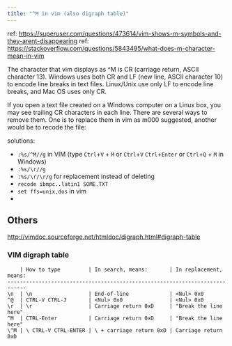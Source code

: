 ```yaml
---
title: "^M in vim (also digraph table)"
---
```


ref: https://superuser.com/questions/473614/vim-shows-m-symbols-and-they-arent-disappearing
ref: https://stackoverflow.com/questions/5843495/what-does-m-character-mean-in-vim

The character that vim displays as ^M is CR (carriage return, ASCII character 13). Windows uses both CR and LF (new line, ASCII character 10) to encode line breaks in text files. Linux/Unix use only LF to encode line breaks, and Mac OS uses only CR.

If you open a text file created on a Windows computer on a Linux box, you may see trailing CR characters in each line. There are several ways to remove them. One is to replace them in vim as m000 suggested, another would be to recode the file:


solutions:
 - `:%s/^M//g` in VIM (type `Ctrl`+`V` + `M` or `Ctrl`+`V` `Ctrl`+`Enter` or `Ctrl`+`Q` + `M` in Windows)
 - `:%s/\r//g`
 - `:%s/\r/\r/g` for replacement instead of deleting
 - `recode ibmpc..latin1 SOME.TXT`
- `set ffs=unix,dos` in vim
- 

## Others
http://vimdoc.sourceforge.net/htmldoc/digraph.html#digraph-table


### VIM digraph table
```
    | How to type         | In search, means:       | In replacement, means:
----------------------------------------------------------------------------
\n  | \n                  | End-of-line             | <Nul> 0x0
^@  | CTRL-V CTRL-J       | <Nul> 0x0               | <Nul> 0x0
\r  | \r                  | Carriage return 0xD     | "Break the line here"
^M  | CTRL-Enter          | Carriage return 0xD     | "Break the line here"
\^M | \ CTRL-V CTRL-ENTER | \ + carriage return 0xD | Carriage return 0xD
```